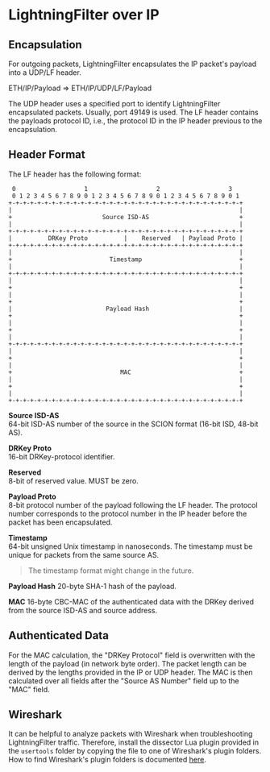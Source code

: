 # LightningFilter over IP

## Encapsulation

For outgoing packets, LightningFilter encapsulates the IP packet's payload into a UDP/LF header.

ETH/IP/Payload => ETH/IP/UDP/LF/Payload

The UDP header uses a specified port to identify LightningFilter encapsulated packets. Usually, port 49149 is used.
The LF header contains the payloads protocol ID, i.e., the protocol ID in the IP header previous to the encapsulation.

## Header Format

The LF header has the following format:
```
 0                   1                   2                   3  
 0 1 2 3 4 5 6 7 8 9 0 1 2 3 4 5 6 7 8 9 0 1 2 3 4 5 6 7 8 9 0 1
+-+-+-+-+-+-+-+-+-+-+-+-+-+-+-+-+-+-+-+-+-+-+-+-+-+-+-+-+-+-+-+-+
|                                                               |
+                         Source ISD-AS                         +
|                                                               |
+-+-+-+-+-+-+-+-+-+-+-+-+-+-+-+-+-+-+-+-+-+-+-+-+-+-+-+-+-+-+-+-+
|          DRKey Proto          |    Reserved   | Payload Proto |
+-+-+-+-+-+-+-+-+-+-+-+-+-+-+-+-+-+-+-+-+-+-+-+-+-+-+-+-+-+-+-+-+
|                                                               |
+                           Timestamp                           +
|                                                               |
+-+-+-+-+-+-+-+-+-+-+-+-+-+-+-+-+-+-+-+-+-+-+-+-+-+-+-+-+-+-+-+-+
|                                                               |
+                                                               +
|                                                               |
+                                                               +
|                          Payload Hash                         |
+                                                               +
|                                                               |
+                                                               +
|                                                               |
+-+-+-+-+-+-+-+-+-+-+-+-+-+-+-+-+-+-+-+-+-+-+-+-+-+-+-+-+-+-+-+-+
|                                                               |
+                                                               +
|                                                               |
+                              MAC                              +
|                                                               |
+                                                               +
|                                                               |
+-+-+-+-+-+-+-+-+-+-+-+-+-+-+-+-+-+-+-+-+-+-+-+-+-+-+-+-+-+-+-+-+
```

**Source ISD-AS**  
64-bit ISD-AS number of the source in the SCION format (16-bit ISD, 48-bit AS).

**DRKey Proto**  
16-bit DRKey-protocol identifier.

**Reserved**  
8-bit of reserved value. MUST be zero.

**Payload Proto**  
8-bit protocol number of the payload following the LF header. The protocol number corresponds to the protocol number in the IP header before the packet has been encapsulated.

**Timestamp**  
64-bit unsigned Unix timestamp in nanoseconds.
The timestamp must be unique for packets from the same source AS.
> The timestamp format might change in the future.

**Payload Hash**
20-byte SHA-1 hash of the payload.

**MAC**
16-byte CBC-MAC of the authenticated data with the DRKey derived from the source ISD-AS and source address.

## Authenticated Data

For the MAC calculation, the "DRKey Protocol" field is overwritten with the length of the payload (in network byte order). The packet length can be derived by the lengths provided in the IP or UDP header. The MAC is then calculated over all fields after the "Source AS Number" field up to the "MAC" field.

## Wireshark

It can be helpful to analyze packets with Wireshark when troubleshooting LightningFilter traffic.
Therefore, install the dissector Lua plugin provided in the `usertools` folder by copying the file to one of Wireshark's plugin folders.
How to find Wireshark's plugin folders is documented [here](https://www.wireshark.org/docs/wsug_html_chunked/ChPluginFolders.html).
